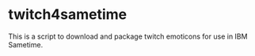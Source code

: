 # twitch4sametime
This is a script to download and package twitch emoticons for use in IBM Sametime.
